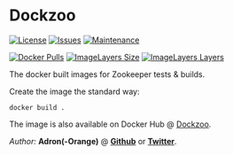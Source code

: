 # Dockzoo

[![License](https://img.shields.io/github/license/Adron/systemic-dockzoo.svg?style=flat-square)](https://github.com/Adron/systemic-dockzoo/blob/master/LICENSE)
[![Issues](https://img.shields.io/github/issues/adron/systemic-dockzoo.svg?style=flat-square)](https://github.com/Adron/systemic-dockzoo/issues)
[![Maintenance](https://img.shields.io/maintenance/yes/2016.svg?style=flat-square)](#)

[![Docker Pulls](https://img.shields.io/docker/pulls/adron/systemic-dockzoo.svg?style=flat-square)](https://hub.docker.com/r/adron/systemic-dockzoo/)
[![ImageLayers Size](https://img.shields.io/imagelayers/image-size/_/adron/systemic-dockzoo.svg?style=flat-square)](https://hub.docker.com/r/adron/systemic-dockzoo/)
[![ImageLayers Layers](https://img.shields.io/imagelayers/layers/_/adron/systemic-dockzoo.svg?style=flat-square)](https://hub.docker.com/r/adron/systemic-dockzoo/)

The docker built images for Zookeeper tests &amp; builds.

Create the image the standard way:

    docker build .

The image is also available on Docker Hub @ [Dockzoo](https://hub.docker.com/r/adron/dockzoo/).

*Author:* **Adron(-Orange)** @ **[Github](https://www.github.com/adron-orange)** or **[Twitter](https://twitter.com/adron_orange)**.
